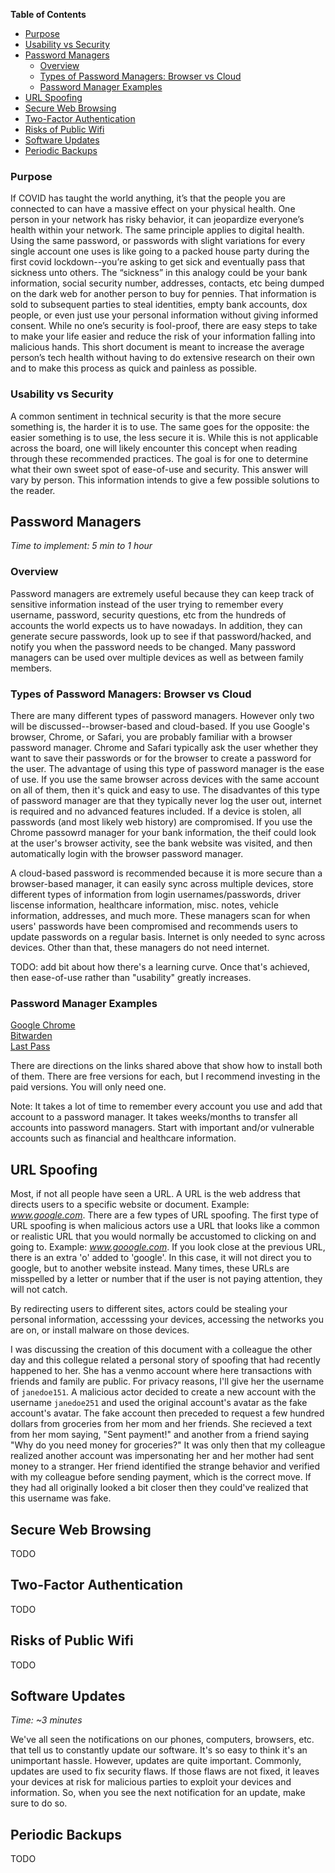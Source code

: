 
**Table of Contents**
  - [Purpose](#purpose)
  - [Usability vs Security](#usability-vs-security)
- [Password Managers](#password-managers)
  - [Overview](#overview)
  - [Types of Password Managers: Browser vs Cloud](#types-of-password-managers-browser-vs-cloud)
  - [Password Manager Examples](#password-manager-examples)
- [URL Spoofing](#url-spoofing)
- [Secure Web Browsing](#secure-web-browsing)
- [Two-Factor Authentication](#two-factor-authentication)
- [Risks of Public Wifi](#risks-of-public-wifi)
- [Software Updates](#software-updates)
- [Periodic Backups](#periodic-backups)

### Purpose

If COVID has taught the world anything, it’s that the people you are connected to can have a massive effect on your physical health. One person in your network has risky behavior, it can jeopardize everyone’s health within your network.  The same principle applies to digital health. Using the same password, or passwords with slight variations for every single account one uses is like going to a packed house party during the first covid lockdown--you’re asking to get sick and eventually pass that sickness unto others. The “sickness” in this analogy could be your bank information, social security number, addresses, contacts, etc being dumped on the dark web for another person to buy for pennies. That information is sold to subsequent parties to steal identities, empty bank accounts, dox people, or even just use your personal information without giving informed consent. While no one’s security is fool-proof, there are easy steps to take to make your life easier and reduce the risk of your information falling into malicious hands. This short document is meant to increase the average person’s tech health without having to do extensive research on their own and to make this process as quick and painless as possible.

### Usability vs Security
A common sentiment in technical security is that the more secure something is, the harder it is to use. The same goes for the opposite: the easier something is to use, the less secure it is. While this is not applicable across the board, one will likely encounter this concept when reading through these recommended practices. The goal is for one to determine what their own sweet spot of ease-of-use and security. This answer will vary by person. This information intends to give a few possible solutions to the reader. 

## Password Managers
*Time to implement: 5 min to 1 hour* 
### Overview

Password managers are extremely useful because they can keep track of sensitive information instead of the user trying to remember every username, password, security questions, etc from the hundreds of accounts the world expects us to have nowadays. In addition, they can generate secure passwords, look up to see if that password/hacked, and notify you when the password needs to be changed. Many password managers can be used over multiple devices as well as between family members.

### Types of Password Managers: Browser vs Cloud
There are many different types of password managers. However only two will be discussed--browser-based and cloud-based. If you use Google's browser, Chrome, or Safari, you are probably familiar with a browser password manager. Chrome and Safari typically ask the user whether they want to save their passwords or for the browser to create a password for the user. The advantage of using this type of password manager is the ease of use. If you use the same browser across devices with the same account on all of them, then it's quick and easy to use. The disadvantes of this type of password manager are that they typically never log the user out, internet is required and no advanced features included. If a device is stolen, all passwords (and most likely web history) are compromised. If you use the Chrome passowrd manager for your bank information, the theif could look at the user's browser activity, see the bank website was visited, and then automatically login with the browser password manager.

A cloud-based password is recommended because it is more secure than a browser-based manager, it can easily sync across multiple devices, store different types of information from login usernames/passwords, driver liscense information, healthcare information, misc. notes, vehicle information, addresses, and much more. These managers scan for when users' passwords have been compromised and recommends users to update passwords on a regular basis. Internet is only needed to sync across devices. Other than that, these managers do not need internet. 

TODO: add bit about how there's a learning curve. Once that's achieved, then ease-of-use rather than "usability" greatly increases. 

### Password Manager Examples
[Google Chrome](https://passwords.google.com)\
[Bitwarden](https://bitwarden.com/pricing) \
[Last Pass](https://www.lastpass.com/pricing)

There are directions on the links shared above that show how to install both of them. There are free versions for each, but I recommend investing in the paid versions. You will only need one.

Note: It takes a lot of time to remember every account you use and add that account to a password manager. It takes weeks/months to transfer all accounts into password managers. Start with important and/or vulnerable accounts such as financial and healthcare information.

## URL Spoofing
Most, if not all people have seen a URL. A URL is the web address that directs users to a specific website or document. Example: *www.google.com*. There are a few types of URL spoofing. The first type of URL spoofing is when malicious actors use a URL that looks like a common or realistic URL that you would normally be accustomed to clicking on and going to. Example: *www.gooogle.com*. If you look close at the previous URL, there is an extra 'o' added to 'google'. In this case, it will not direct you to google, but to another website instead. Many times, these URLs are misspelled by a letter or number that if the user is not paying attention, they will not catch. 

By redirecting users to different sites, actors could be stealing your personal information, accesssing your devices, accessing the networks you are on, or install malware on those devices. 

I was discussing the creation of this document with a colleague the other day and this collegue related a personal story of spoofing that had recently happened to her. She has a venmo account where here transactions with friends and family are public. For privacy reasons, I'll give her the username of `janedoe151`. A malicious actor decided to create a new account with the username `janedoe251` and used the original account's avatar as the fake account's avatar. The fake account then preceded to request a few hundred dollars from groceries from her mom and her friends. She recieved a text from her mom saying, "Sent payment!" and another from a friend saying "Why do you need money for groceries?" It was only then that my colleague realized another account was impersonating her and her mother had sent money to a stranger. Her friend identified the strange behavior and verified with my colleague before sending payment, which is the correct move. If they had all originally looked a bit closer then they could've realized that this username was fake.

## Secure Web Browsing
TODO

## Two-Factor Authentication
TODO

## Risks of Public Wifi
TODO

## Software Updates
*Time: ~3 minutes*

We've all seen the notifications on our phones, computers, browsers, etc. that tell us to constantly update our software. It's so easy to think it's an unimportant hassle. However, updates are quite important. Commonly, updates are used to fix security flaws. If those flaws are not fixed, it leaves your devices at risk for malicious parties to exploit your devices and information. So, when you see the next notification for an update, make sure to do so. 

## Periodic Backups
TODO

